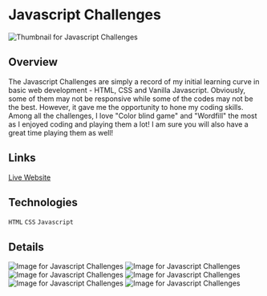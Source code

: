 # Javascript Challenges

![Thumbnail for Javascript Challenges](../../../yuki-portfolio/blob/main/public/images/projects/thumbnails/js-challenges.png)

## Overview
The Javascript Challenges are simply a record of my initial learning curve in basic web development - HTML, CSS and Vanilla Javascript. Obviously, some of them may not be responsive while some of the codes may not be the best. However, it gave me the opportunity to hone my coding skills. Among all the challenges, I love \"Color blind game\" and \"Wordfill\" the most as I enjoyed coding and playing them a lot! I am sure you will also have a great time playing them as well!

## Links
[Live Website](https://js-challenges.yukilun.com")

## Technologies
`HTML` `CSS` `Javascript`

## Details
![Image for Javascript Challenges](../../../yuki-portfolio/blob/main/public/images/projects/details/js-challenges-labtop-1-front.png)
![Image for Javascript Challenges](../../../yuki-portfolio/blob/main/public/images/projects/details/js-challenges-labtop-1-back.png)
![Image for Javascript Challenges](../../../yuki-portfolio/blob/main/public/images/projects/details/js-challenges-labtop-2-front.png)
![Image for Javascript Challenges](../../../yuki-portfolio/blob/main/public/images/projects/details/js-challenges-labtop-2-back.png)
![Image for Javascript Challenges](../../../yuki-portfolio/blob/main/public/images/projects/details/js-challenges-labtop-3-front.png)
![Image for Javascript Challenges](../../../yuki-portfolio/blob/main/public/images/projects/details/js-challenges-labtop-3-back.png)
